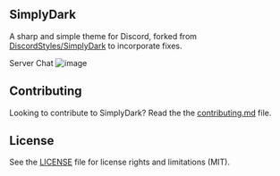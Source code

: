 ## SimplyDark
A sharp and simple theme for Discord, forked from [DiscordStyles/SimplyDark](https://github.com/DiscordStyles/SimplyDark) to incorporate fixes.

<!-- - - -
BetterDiscord Download: [https://betterdiscord.app/theme/SimplyDark](https://betterdiscord.app/Download?id=394)  
Powercord Install: `git clone https://github.com/DiscordStyles/SimplyDark`
- - - -->

Server Chat
![image](https://i.imgur.com/TATxJ9s.png)

## Contributing

Looking to contribute to SimplyDark? Read the the [contributing.md](./CONTRIBUTING.md) file.

## License

See the [LICENSE](./LICENSE.md) file for license rights and limitations (MIT).